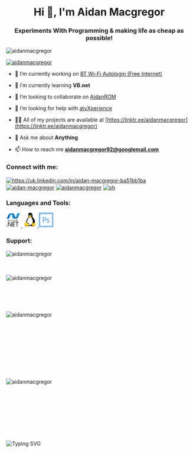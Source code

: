 <h1 align="center">Hi 👋, I'm Aidan Macgregor</h1>
<h3 align="center">Experiments With Programming & making life as cheap as possible!</h3>

<p align="left"> <img src="https://komarev.com/ghpvc/?username=aidanmacgregor&label=Profile%20views&color=0e75b6&style=flat" alt="aidanmacgregor" /> </p>

<p align="left"> <a href="https://github.com/ryo-ma/github-profile-trophy"><img src="https://github-profile-trophy.vercel.app/?username=aidanmacgregor" alt="aidanmacgregor" /></a> </p>

- 🔭 I’m currently working on [BT Wi-Fi Autologin (Free Internet)](https://github.com/aidanmacgregor/BTWi-Fi_Autologin_-_OpenWrt_Linux_ChromeOS_Android_Macrodroid_Windows.EXE)

- 🌱 I’m currently learning **VB.net**

- 👯 I’m looking to collaborate on [AidanROM](https://aidanrom.com)

- 🤝 I’m looking for help with [atvXperience](https://atvxperience.com)

- 👨‍💻 All of my projects are available at [https://linktr.ee/aidanmacgregor](https://linktr.ee/aidanmacgregor)

- 💬 Ask me about **Anything**

- 📫 How to reach me **aidanmacgregor92@googlemail.com**

<h3 align="left">Connect with me:</h3>
<p align="left">
<a href="https://linkedin.com/in/https://uk.linkedin.com/in/aidan-macgregor-ba51bb1ba" target="blank"><img align="center" src="https://raw.githubusercontent.com/rahuldkjain/github-profile-readme-generator/master/src/images/icons/Social/linked-in-alt.svg" alt="https://uk.linkedin.com/in/aidan-macgregor-ba51bb1ba" height="30" width="40" /></a>
<a href="https://stackoverflow.com/users/aidan-macgregor" target="blank"><img align="center" src="https://raw.githubusercontent.com/rahuldkjain/github-profile-readme-generator/master/src/images/icons/Social/stack-overflow.svg" alt="aidan-macgregor" height="30" width="40" /></a>
<a href="https://fb.com/aidanmacgregor" target="blank"><img align="center" src="https://raw.githubusercontent.com/rahuldkjain/github-profile-readme-generator/master/src/images/icons/Social/facebook.svg" alt="aidanmacgregor" height="30" width="40" /></a>
<a href="https://www.topcoder.com/members/oh" target="blank"><img align="center" src="https://raw.githubusercontent.com/rahuldkjain/github-profile-readme-generator/master/src/images/icons/Social/topcoder.svg" alt="oh" height="30" width="40" /></a>
</p>

<h3 align="left">Languages and Tools:</h3>
<p align="left"> <a href="https://dotnet.microsoft.com/" target="_blank" rel="noreferrer"> <img src="https://raw.githubusercontent.com/devicons/devicon/master/icons/dot-net/dot-net-original-wordmark.svg" alt="dotnet" width="40" height="40"/> </a> <a href="https://www.linux.org/" target="_blank" rel="noreferrer"> <img src="https://raw.githubusercontent.com/devicons/devicon/master/icons/linux/linux-original.svg" alt="linux" width="40" height="40"/> </a> <a href="https://www.photoshop.com/en" target="_blank" rel="noreferrer"> <img src="https://raw.githubusercontent.com/devicons/devicon/master/icons/photoshop/photoshop-line.svg" alt="photoshop" width="40" height="40"/> </a> </p>

<h3 align="left">Support:</h3>
<p><a href="https://www.buymeacoffee.com/aidanmacgregor "> <img align="left" src="https://cdn.buymeacoffee.com/buttons/v2/default-yellow.png" height="50" width="210" alt="aidanmacgregor " /></a></p>
<br><br><br>

<p><img align="left" src="https://github-readme-stats.vercel.app/api/top-langs?username=aidanmacgregor&show_icons=true&locale=en&layout=compact" alt="aidanmacgregor" /></p>
<br><br><br><br><br>

<p>&nbsp;<img align="left" src="https://github-readme-stats.vercel.app/api?username=aidanmacgregor&show_icons=true&locale=en" alt="aidanmacgregor" /></p>
<br><br><br><br><br><br><br><br>

<p><img align="left" src="https://github-readme-streak-stats.herokuapp.com/?user=aidanmacgregor&" alt="aidanmacgregor" /></p>
<br><br><br><br><br><br><br><br><br>

![Typing SVG](https://readme-typing-svg.herokuapp.com?font=Fira+Code&size=24&duration=100&pause=10&color=FF0000&center=true&vCenter=true&height=40&lines=Error+404+Not+Found)<br>
